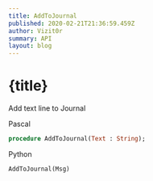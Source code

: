 ```yaml
---
title: AddToJournal
published: 2020-02-21T21:36:59.459Z
author: Vizit0r
summary: API
layout: blog
---
```


# {title}

Add text line to Journal



Pascal

```pascal
procedure AddToJournal(Text : String);
```



Python

```python
AddToJournal(Msg)
```


